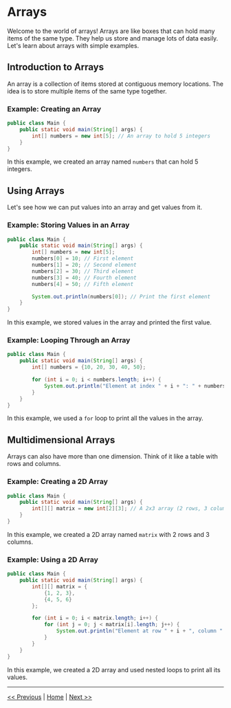 # Arrays

Welcome to the world of arrays! Arrays are like boxes that can hold many items of the same type. They help us store and manage lots of data easily. Let's learn about arrays with simple examples.

## Introduction to Arrays

An array is a collection of items stored at contiguous memory locations. The idea is to store multiple items of the same type together.

### Example: Creating an Array
```java
public class Main {
    public static void main(String[] args) {
        int[] numbers = new int[5]; // An array to hold 5 integers
    }
}
```
In this example, we created an array named `numbers` that can hold 5 integers.

## Using Arrays

Let's see how we can put values into an array and get values from it.

### Example: Storing Values in an Array
```java
public class Main {
    public static void main(String[] args) {
        int[] numbers = new int[5];
        numbers[0] = 10; // First element
        numbers[1] = 20; // Second element
        numbers[2] = 30; // Third element
        numbers[3] = 40; // Fourth element
        numbers[4] = 50; // Fifth element

        System.out.println(numbers[0]); // Print the first element
    }
}
```
In this example, we stored values in the array and printed the first value.

### Example: Looping Through an Array
```java
public class Main {
    public static void main(String[] args) {
        int[] numbers = {10, 20, 30, 40, 50};

        for (int i = 0; i < numbers.length; i++) {
            System.out.println("Element at index " + i + ": " + numbers[i]);
        }
    }
}
```
In this example, we used a `for` loop to print all the values in the array.

## Multidimensional Arrays

Arrays can also have more than one dimension. Think of it like a table with rows and columns.

### Example: Creating a 2D Array
```java
public class Main {
    public static void main(String[] args) {
        int[][] matrix = new int[2][3]; // A 2x3 array (2 rows, 3 columns)
    }
}
```
In this example, we created a 2D array named `matrix` with 2 rows and 3 columns.

### Example: Using a 2D Array
```java
public class Main {
    public static void main(String[] args) {
        int[][] matrix = {
            {1, 2, 3},
            {4, 5, 6}
        };

        for (int i = 0; i < matrix.length; i++) {
            for (int j = 0; j < matrix[i].length; j++) {
                System.out.println("Element at row " + i + ", column " + j + ": " + matrix[i][j]);
            }
        }
    }
}
```
In this example, we created a 2D array and used nested loops to print all its values.

---

[<< Previous](5.md) | [Home](README.md) | [Next >>](7.md)